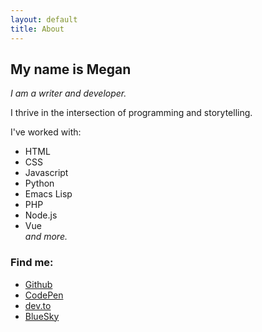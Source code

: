 ```yaml
---
layout: default
title: About
---
```


## My name is Megan

*I am a writer and developer.*

I thrive in the intersection of programming and storytelling.

I've worked with:

- HTML
- CSS
- Javascript
- Python
- Emacs Lisp
- PHP
- Node.js
- Vue  
*and more.*

### Find me:

- [Github](http://github.com/meganrenae21)
- [CodePen](http://codepen.io/megan-durham)
- [dev.to](http://dev.to/meganrenae21)
- [BlueSky](http://meganrenae.bsky.social)